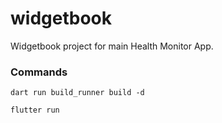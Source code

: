 # widgetbook

Widgetbook project for main Health Monitor App.

### Commands

`dart run build_runner build -d`

`flutter run`
